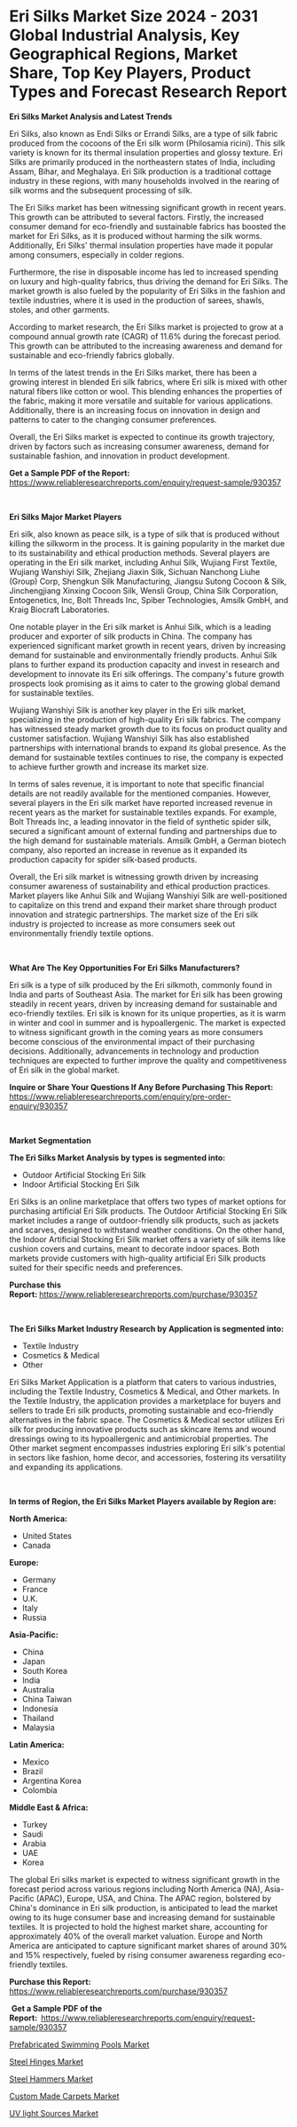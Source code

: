 <p><h1>Eri Silks Market Size 2024 - 2031 Global Industrial Analysis, Key Geographical Regions, Market Share, Top Key Players, Product Types and Forecast Research Report</h1></p><p><strong>Eri Silks Market Analysis and Latest Trends</strong></p>
<p><p>Eri Silks, also known as Endi Silks or Errandi Silks, are a type of silk fabric produced from the cocoons of the Eri silk worm (Philosamia ricini). This silk variety is known for its thermal insulation properties and glossy texture. Eri Silks are primarily produced in the northeastern states of India, including Assam, Bihar, and Meghalaya. Eri Silk production is a traditional cottage industry in these regions, with many households involved in the rearing of silk worms and the subsequent processing of silk.</p><p>The Eri Silks market has been witnessing significant growth in recent years. This growth can be attributed to several factors. Firstly, the increased consumer demand for eco-friendly and sustainable fabrics has boosted the market for Eri Silks, as it is produced without harming the silk worms. Additionally, Eri Silks' thermal insulation properties have made it popular among consumers, especially in colder regions.</p><p>Furthermore, the rise in disposable income has led to increased spending on luxury and high-quality fabrics, thus driving the demand for Eri Silks. The market growth is also fueled by the popularity of Eri Silks in the fashion and textile industries, where it is used in the production of sarees, shawls, stoles, and other garments.</p><p>According to market research, the Eri Silks market is projected to grow at a compound annual growth rate (CAGR) of 11.6% during the forecast period. This growth can be attributed to the increasing awareness and demand for sustainable and eco-friendly fabrics globally.</p><p>In terms of the latest trends in the Eri Silks market, there has been a growing interest in blended Eri silk fabrics, where Eri silk is mixed with other natural fibers like cotton or wool. This blending enhances the properties of the fabric, making it more versatile and suitable for various applications. Additionally, there is an increasing focus on innovation in design and patterns to cater to the changing consumer preferences.</p><p>Overall, the Eri Silks market is expected to continue its growth trajectory, driven by factors such as increasing consumer awareness, demand for sustainable fashion, and innovation in product development.</p></p>
<p><strong>Get a Sample PDF of the Report:&nbsp;</strong> <a href="https://www.reliableresearchreports.com/enquiry/request-sample/930357">https://www.reliableresearchreports.com/enquiry/request-sample/930357</a></p>
<p>&nbsp;</p>
<p><strong>Eri Silks Major Market Players</strong></p>
<p><p>Eri silk, also known as peace silk, is a type of silk that is produced without killing the silkworm in the process. It is gaining popularity in the market due to its sustainability and ethical production methods. Several players are operating in the Eri silk market, including Anhui Silk, Wujiang First Textile, Wujiang Wanshiyi Silk, Zhejiang Jiaxin Silk, Sichuan Nanchong Liuhe (Group) Corp, Shengkun Silk Manufacturing, Jiangsu Sutong Cocoon & Silk, Jinchengjiang Xinxing Cocoon Silk, Wensli Group, China Silk Corporation, Entogenetics, Inc, Bolt Threads Inc, Spiber Technologies, Amsilk GmbH, and Kraig Biocraft Laboratories.</p><p>One notable player in the Eri silk market is Anhui Silk, which is a leading producer and exporter of silk products in China. The company has experienced significant market growth in recent years, driven by increasing demand for sustainable and environmentally friendly products. Anhui Silk plans to further expand its production capacity and invest in research and development to innovate its Eri silk offerings. The company's future growth prospects look promising as it aims to cater to the growing global demand for sustainable textiles.</p><p>Wujiang Wanshiyi Silk is another key player in the Eri silk market, specializing in the production of high-quality Eri silk fabrics. The company has witnessed steady market growth due to its focus on product quality and customer satisfaction. Wujiang Wanshiyi Silk has also established partnerships with international brands to expand its global presence. As the demand for sustainable textiles continues to rise, the company is expected to achieve further growth and increase its market size.</p><p>In terms of sales revenue, it is important to note that specific financial details are not readily available for the mentioned companies. However, several players in the Eri silk market have reported increased revenue in recent years as the market for sustainable textiles expands. For example, Bolt Threads Inc, a leading innovator in the field of synthetic spider silk, secured a significant amount of external funding and partnerships due to the high demand for sustainable materials. Amsilk GmbH, a German biotech company, also reported an increase in revenue as it expanded its production capacity for spider silk-based products.</p><p>Overall, the Eri silk market is witnessing growth driven by increasing consumer awareness of sustainability and ethical production practices. Market players like Anhui Silk and Wujiang Wanshiyi Silk are well-positioned to capitalize on this trend and expand their market share through product innovation and strategic partnerships. The market size of the Eri silk industry is projected to increase as more consumers seek out environmentally friendly textile options.</p></p>
<p>&nbsp;</p>
<p><strong>What Are The Key Opportunities For Eri Silks Manufacturers?</strong></p>
<p><p>Eri silk is a type of silk produced by the Eri silkmoth, commonly found in India and parts of Southeast Asia. The market for Eri silk has been growing steadily in recent years, driven by increasing demand for sustainable and eco-friendly textiles. Eri silk is known for its unique properties, as it is warm in winter and cool in summer and is hypoallergenic. The market is expected to witness significant growth in the coming years as more consumers become conscious of the environmental impact of their purchasing decisions. Additionally, advancements in technology and production techniques are expected to further improve the quality and competitiveness of Eri silk in the global market.</p></p>
<p><strong>Inquire or Share Your Questions If Any Before Purchasing This Report:</strong> <a href="https://www.reliableresearchreports.com/enquiry/pre-order-enquiry/930357">https://www.reliableresearchreports.com/enquiry/pre-order-enquiry/930357</a></p>
<p>&nbsp;</p>
<p><strong>Market Segmentation</strong></p>
<p><strong>The Eri Silks Market Analysis by types is segmented into:</strong></p>
<p><ul><li>Outdoor Artificial Stocking Eri Silk</li><li>Indoor Artificial Stocking Eri Silk</li></ul></p>
<p><p>Eri Silks is an online marketplace that offers two types of market options for purchasing artificial Eri Silk products. The Outdoor Artificial Stocking Eri Silk market includes a range of outdoor-friendly silk products, such as jackets and scarves, designed to withstand weather conditions. On the other hand, the Indoor Artificial Stocking Eri Silk market offers a variety of silk items like cushion covers and curtains, meant to decorate indoor spaces. Both markets provide customers with high-quality artificial Eri Silk products suited for their specific needs and preferences.</p></p>
<p><strong>Purchase this Report:&nbsp;</strong><a href="https://www.reliableresearchreports.com/purchase/930357">https://www.reliableresearchreports.com/purchase/930357</a></p>
<p>&nbsp;</p>
<p><strong>The Eri Silks Market Industry Research by Application is segmented into:</strong></p>
<p><ul><li>Textile Industry</li><li>Cosmetics & Medical</li><li>Other</li></ul></p>
<p><p>Eri Silks Market Application is a platform that caters to various industries, including the Textile Industry, Cosmetics & Medical, and Other markets. In the Textile Industry, the application provides a marketplace for buyers and sellers to trade Eri silk products, promoting sustainable and eco-friendly alternatives in the fabric space. The Cosmetics & Medical sector utilizes Eri silk for producing innovative products such as skincare items and wound dressings owing to its hypoallergenic and antimicrobial properties. The Other market segment encompasses industries exploring Eri silk's potential in sectors like fashion, home decor, and accessories, fostering its versatility and expanding its applications.</p></p>
<p>&nbsp;</p>
<p><strong>In terms of Region, the Eri Silks Market Players available by Region are:</strong></p>
<p>
    <p> <strong> North America: </strong>
        <ul>
            <li>United States</li>
            <li>Canada</li>
        </ul>
        </p> 
    <p> <strong> Europe: </strong>
        <ul>
            <li>Germany</li>
            <li>France</li>
            <li>U.K.</li>
            <li>Italy</li>
            <li>Russia</li>
        </ul>
        </p> 
    <p> <strong> Asia-Pacific: </strong>
        <ul>
            <li>China</li>
            <li>Japan</li>
            <li>South Korea</li>
            <li>India</li>
            <li>Australia</li>
            <li>China Taiwan</li>
            <li>Indonesia</li>
            <li>Thailand</li>
            <li>Malaysia</li>
        </ul>
        </p> 
    <p> <strong> Latin America: </strong>
        <ul>
            <li>Mexico</li>
            <li>Brazil</li>
            <li>Argentina Korea</li>
            <li>Colombia</li>
        </ul>
        </p> 
    <p> <strong> Middle East & Africa: </strong>
        <ul>
            <li>Turkey</li>
            <li>Saudi</li>
            <li>Arabia</li>
            <li>UAE</li>
            <li>Korea</li>
        </ul>
    </p>
    </p>
<p><p>The global Eri silks market is expected to witness significant growth in the forecast period across various regions including North America (NA), Asia-Pacific (APAC), Europe, USA, and China. The APAC region, bolstered by China's dominance in Eri silk production, is anticipated to lead the market owing to its huge consumer base and increasing demand for sustainable textiles. It is projected to hold the highest market share, accounting for approximately 40% of the overall market valuation. Europe and North America are anticipated to capture significant market shares of around 30% and 15% respectively, fueled by rising consumer awareness regarding eco-friendly textiles.</p></p>
<p><strong>Purchase this Report: </strong><a href="https://www.reliableresearchreports.com/purchase/930357">https://www.reliableresearchreports.com/purchase/930357</a></p>
<p>&nbsp;<strong>Get a Sample PDF of the Report:&nbsp;&nbsp;</strong><a href="https://www.reliableresearchreports.com/enquiry/request-sample/930357">https://www.reliableresearchreports.com/enquiry/request-sample/930357</a></p>
<p><strong></strong></p>
<p><p><a href="https://medium.com/@bitmainantminer/prefabricated-swimming-pools-market-furnishes-information-on-market-share-market-trends-and-85424e6ffcd1">Prefabricated Swimming Pools Market</a></p><p><a href="https://medium.com/@bitmainantminer/steel-hinges-market-size-market-outlook-and-market-forecast-2024-to-2031-1744b86bc974">Steel Hinges Market</a></p><p><a href="https://medium.com/@bitmainantminer/steel-hammers-market-size-and-market-trends-complete-industry-overview-2024-to-2031-138b00c4fda5">Steel Hammers Market</a></p><p><a href="https://medium.com/@bitmainantminer/custom-made-carpets-market-insights-into-market-cagr-market-trends-and-growth-strategies-c9667dcd388d">Custom Made Carpets Market</a></p><p><a href="https://medium.com/p/16d7c090baf3/edit">UV light Sources Market</a></p></p>